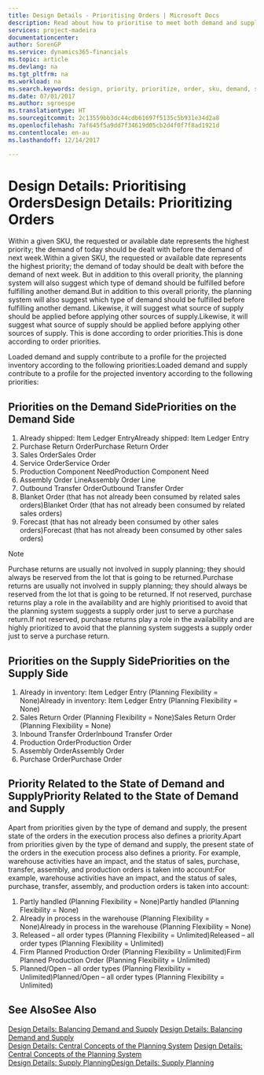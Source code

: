 ```yaml
---
title: Design Details - Prioritising Orders | Microsoft Docs
description: Read about how to prioritise to meet both demand and supply requirements.
services: project-madeira
documentationcenter: 
author: SorenGP
ms.service: dynamics365-financials
ms.topic: article
ms.devlang: na
ms.tgt_pltfrm: na
ms.workload: na
ms.search.keywords: design, priority, prioritize, order, sku, demand, supply
ms.date: 07/01/2017
ms.author: sgroespe
ms.translationtype: HT
ms.sourcegitcommit: 2c13559bb3dc44cdb61697f5135c5b931e34d2a8
ms.openlocfilehash: 7af645f5a9dd7f34619d05cb2d4f0f7f8ad1921d
ms.contentlocale: en-au
ms.lasthandoff: 12/14/2017

---
```

# <a name="design-details-prioritizing-orders"></a><span data-ttu-id="4067b-103">Design Details: Prioritising Orders</span><span class="sxs-lookup"><span data-stu-id="4067b-103">Design Details: Prioritizing Orders</span></span>
<span data-ttu-id="4067b-104">Within a given SKU, the requested or available date represents the highest priority; the demand of today should be dealt with before the demand of next week.</span><span class="sxs-lookup"><span data-stu-id="4067b-104">Within a given SKU, the requested or available date represents the highest priority; the demand of today should be dealt with before the demand of next week.</span></span> <span data-ttu-id="4067b-105">But in addition to this overall priority, the planning system will also suggest which type of demand should be fulfilled before fulfilling another demand.</span><span class="sxs-lookup"><span data-stu-id="4067b-105">But in addition to this overall priority, the planning system will also suggest which type of demand should be fulfilled before fulfilling another demand.</span></span> <span data-ttu-id="4067b-106">Likewise, it will suggest what source of supply should be applied before applying other sources of supply.</span><span class="sxs-lookup"><span data-stu-id="4067b-106">Likewise, it will suggest what source of supply should be applied before applying other sources of supply.</span></span> <span data-ttu-id="4067b-107">This is done according to order priorities.</span><span class="sxs-lookup"><span data-stu-id="4067b-107">This is done according to order priorities.</span></span>  
  
<span data-ttu-id="4067b-108">Loaded demand and supply contribute to a profile for the projected inventory according to the following priorities:</span><span class="sxs-lookup"><span data-stu-id="4067b-108">Loaded demand and supply contribute to a profile for the projected inventory according to the following priorities:</span></span>  
  
## <a name="priorities-on-the-demand-side"></a><span data-ttu-id="4067b-109">Priorities on the Demand Side</span><span class="sxs-lookup"><span data-stu-id="4067b-109">Priorities on the Demand Side</span></span>  
1. <span data-ttu-id="4067b-110">Already shipped: Item Ledger Entry</span><span class="sxs-lookup"><span data-stu-id="4067b-110">Already shipped: Item Ledger Entry</span></span>  
2. <span data-ttu-id="4067b-111">Purchase Return Order</span><span class="sxs-lookup"><span data-stu-id="4067b-111">Purchase Return Order</span></span>  
3. <span data-ttu-id="4067b-112">Sales Order</span><span class="sxs-lookup"><span data-stu-id="4067b-112">Sales Order</span></span>  
4. <span data-ttu-id="4067b-113">Service Order</span><span class="sxs-lookup"><span data-stu-id="4067b-113">Service Order</span></span>  
5. <span data-ttu-id="4067b-114">Production Component Need</span><span class="sxs-lookup"><span data-stu-id="4067b-114">Production Component Need</span></span>  
6. <span data-ttu-id="4067b-115">Assembly Order Line</span><span class="sxs-lookup"><span data-stu-id="4067b-115">Assembly Order Line</span></span>  
7. <span data-ttu-id="4067b-116">Outbound Transfer Order</span><span class="sxs-lookup"><span data-stu-id="4067b-116">Outbound Transfer Order</span></span>  
8. <span data-ttu-id="4067b-117">Blanket Order (that has not already been consumed by related sales orders)</span><span class="sxs-lookup"><span data-stu-id="4067b-117">Blanket Order (that has not already been consumed by related sales orders)</span></span>  
9. <span data-ttu-id="4067b-118">Forecast (that has not already been consumed by other sales orders)</span><span class="sxs-lookup"><span data-stu-id="4067b-118">Forecast (that has not already been consumed by other sales orders)</span></span>  
  
> [!NOTE]  
>  <span data-ttu-id="4067b-119">Purchase returns are usually not involved in supply planning; they should always be reserved from the lot that is going to be returned.</span><span class="sxs-lookup"><span data-stu-id="4067b-119">Purchase returns are usually not involved in supply planning; they should always be reserved from the lot that is going to be returned.</span></span> <span data-ttu-id="4067b-120">If not reserved, purchase returns play a role in the availability and are highly prioritised to avoid that the planning system suggests a supply order just to serve a purchase return.</span><span class="sxs-lookup"><span data-stu-id="4067b-120">If not reserved, purchase returns play a role in the availability and are highly prioritized to avoid that the planning system suggests a supply order just to serve a purchase return.</span></span>  
  
## <a name="priorities-on-the-supply-side"></a><span data-ttu-id="4067b-121">Priorities on the Supply Side</span><span class="sxs-lookup"><span data-stu-id="4067b-121">Priorities on the Supply Side</span></span>  
1. <span data-ttu-id="4067b-122">Already in inventory: Item Ledger Entry (Planning Flexibility = None)</span><span class="sxs-lookup"><span data-stu-id="4067b-122">Already in inventory: Item Ledger Entry (Planning Flexibility = None)</span></span>  
2. <span data-ttu-id="4067b-123">Sales Return Order (Planning Flexibility = None)</span><span class="sxs-lookup"><span data-stu-id="4067b-123">Sales Return Order (Planning Flexibility = None)</span></span>  
3. <span data-ttu-id="4067b-124">Inbound Transfer Order</span><span class="sxs-lookup"><span data-stu-id="4067b-124">Inbound Transfer Order</span></span>  
4. <span data-ttu-id="4067b-125">Production Order</span><span class="sxs-lookup"><span data-stu-id="4067b-125">Production Order</span></span>  
5. <span data-ttu-id="4067b-126">Assembly Order</span><span class="sxs-lookup"><span data-stu-id="4067b-126">Assembly Order</span></span>  
6. <span data-ttu-id="4067b-127">Purchase Order</span><span class="sxs-lookup"><span data-stu-id="4067b-127">Purchase Order</span></span>  
  
## <a name="priority-related-to-the-state-of-demand-and-supply"></a><span data-ttu-id="4067b-128">Priority Related to the State of Demand and Supply</span><span class="sxs-lookup"><span data-stu-id="4067b-128">Priority Related to the State of Demand and Supply</span></span>  
<span data-ttu-id="4067b-129">Apart from priorities given by the type of demand and supply, the present state of the orders in the execution process also defines a priority.</span><span class="sxs-lookup"><span data-stu-id="4067b-129">Apart from priorities given by the type of demand and supply, the present state of the orders in the execution process also defines a priority.</span></span> <span data-ttu-id="4067b-130">For example, warehouse activities have an impact, and the status of sales, purchase, transfer, assembly, and production orders is taken into account:</span><span class="sxs-lookup"><span data-stu-id="4067b-130">For example, warehouse activities have an impact, and the status of sales, purchase, transfer, assembly, and production orders is taken into account:</span></span>  
  
1. <span data-ttu-id="4067b-131">Partly handled (Planning Flexibility = None)</span><span class="sxs-lookup"><span data-stu-id="4067b-131">Partly handled (Planning Flexibility = None)</span></span>  
2. <span data-ttu-id="4067b-132">Already in process in the warehouse (Planning Flexibility = None)</span><span class="sxs-lookup"><span data-stu-id="4067b-132">Already in process in the warehouse (Planning Flexibility = None)</span></span>  
3. <span data-ttu-id="4067b-133">Released – all order types (Planning Flexibility = Unlimited)</span><span class="sxs-lookup"><span data-stu-id="4067b-133">Released – all order types (Planning Flexibility = Unlimited)</span></span>  
4. <span data-ttu-id="4067b-134">Firm Planned Production Order (Planning Flexibility = Unlimited)</span><span class="sxs-lookup"><span data-stu-id="4067b-134">Firm Planned Production Order (Planning Flexibility = Unlimited)</span></span>  
5. <span data-ttu-id="4067b-135">Planned/Open – all order types (Planning Flexibility = Unlimited)</span><span class="sxs-lookup"><span data-stu-id="4067b-135">Planned/Open – all order types (Planning Flexibility = Unlimited)</span></span>  
  
## <a name="see-also"></a><span data-ttu-id="4067b-136">See Also</span><span class="sxs-lookup"><span data-stu-id="4067b-136">See Also</span></span>  
<span data-ttu-id="4067b-137">[Design Details: Balancing Demand and Supply](design-details-balancing-demand-and-supply.md) </span><span class="sxs-lookup"><span data-stu-id="4067b-137">[Design Details: Balancing Demand and Supply](design-details-balancing-demand-and-supply.md) </span></span>  
<span data-ttu-id="4067b-138">[Design Details: Central Concepts of the Planning System](design-details-central-concepts-of-the-planning-system.md) </span><span class="sxs-lookup"><span data-stu-id="4067b-138">[Design Details: Central Concepts of the Planning System](design-details-central-concepts-of-the-planning-system.md) </span></span>  
[<span data-ttu-id="4067b-139">Design Details: Supply Planning</span><span class="sxs-lookup"><span data-stu-id="4067b-139">Design Details: Supply Planning</span></span>](design-details-supply-planning.md)
